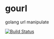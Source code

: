 # gourl
golang url manipulate

[![Build Status](https://travis-ci.org/pdedkov/gourl.svg?branch=master)](https://travis-ci.org/pdedkov/gourl)
